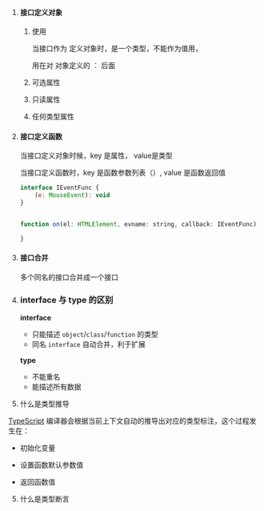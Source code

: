 1. #### 接口定义对象

   1. 使用

      当接口作为 定义对象时，是一个类型，不能作为值用，

      用在对 对象定义的 ： 后面

   2. 可选属性

   3. 只读属性

   4. 任何类型属性



2. ####  接口定义函数

   当接口定义对象时候，key 是属性， value是类型

   当接口定义函数时，key 是函数参数列表（）, value 是函数返回值

   ```js
   interface IEventFunc {
       (e: MouseEvent): void
   }
   
   
   function on(el: HTMLElement, evname: string, callback: IEventFunc) {
   
   }
   ```

   

3. #### 接口合并

   多个同名的接口合并成一个接口



4. ### interface 与 type 的区别

   **interface**

   - 只能描述 `object`/`class`/`function` 的类型
   - 同名 `interface` 自动合并，利于扩展

   **type**

   - 不能重名
   - 能描述所有数据



5. 什么是类型推导

<u>TypeScript</u> 编译器会根据当前上下文自动的推导出对应的类型标注，这个过程发生在：

- 初始化变量

- 设置函数默认参数值

- 返回函数值

  

5. 什么是类型断言